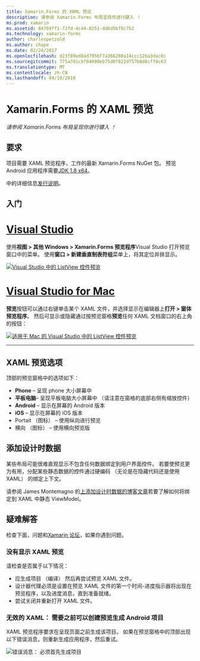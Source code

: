 ```yaml
---
title: Xamarin.Forms 的 XAML 预览
description: 请参阅 Xamarin.Forms 布局呈现你进行键入 ！
ms.prod: xamarin
ms.assetid: 84769ff1-72fd-4c44-8251-dd6d5bf8c7b2
ms.technology: xamarin-forms
author: charlespetzold
ms.author: chape
ms.date: 02/24/2017
ms.openlocfilehash: d23f89ed8ad7956f7a366280a14ccc12ba3dac0c
ms.sourcegitcommit: 775a7d1cbf04090eb75d0f822df57b8d8cff0c63
ms.translationtype: MT
ms.contentlocale: zh-CN
ms.lasthandoff: 04/18/2018
---
```

# <a name="xaml-previewer-for-xamarinforms"></a>Xamarin.Forms 的 XAML 预览

_请参阅 Xamarin.Forms 布局呈现你进行键入 ！_

## <a name="requirements"></a>要求

项目需要 XAML 预览程序，工作的最新 Xamarin.Forms NuGet 包。 预览 Android 应用程序需要[JDK 1.8 x64](http://www.oracle.com/technetwork/java/javase/downloads/jdk8-downloads-2133151.html)。

中的详细信息[发行说明](https://developer.xamarin.com/releases/studio/xamarin.studio_6.2/xamarin.studio_6.2/#Xamarin_Forms_Previewer)。

## <a name="getting-started"></a>入门

# <a name="visual-studiotabvswin"></a>[Visual Studio](#tab/vswin)

使用**视图 > 其他 Windows > Xamarin.Forms 预览程序**Visual Studio 打开预览窗口中的菜单。 使用**窗口 > 新建垂直制表符组**菜单上，将其定位并排显示。

[![Visual Studio 中的 ListView 控件预览](xaml-previewer-images/xamlp-list-vs-sml.png "Visual Studio 中的窗体预览程序")](xaml-previewer-images/xamlp-list-vs.png#lightbox "Visual Studio 中的窗体预览程序")

# <a name="visual-studio-for-mactabvsmac"></a>[Visual Studio for Mac](#tab/vsmac)

**预览**按钮可以通过右键单击某个 XAML 文件，并选择显示在编辑器上**打开 > 窗体预览程序**。 然后可显示或隐藏通过按预览窗格**预览**任何 XAML 文档窗口的右上角的按钮：

[![适用于 Mac 的 Visual Studio 中的 ListView 控件预览](xaml-previewer-images/xamlp-list-sml.png "适用于 Mac 的 Visual Studio 中的窗体预览程序")](xaml-previewer-images/xamlp-list.png#lightbox "适用于 Mac 的 Visual Studio 中的窗体预览程序")

-----

## <a name="xaml-preview-options"></a>XAML 预览选项

顶部的预览窗格中的选项如下：

* **Phone** – 呈现 phone 大小屏幕中
* **平板电脑**– 呈现平板电脑大小屏幕中 （请注意在窗格的底部右侧有缩放控件）
* **Android** – 显示在屏幕的 Android 版本
* **iOS** – 显示在屏幕的 iOS 版本
* Portait （图标） – 使用纵向进行预览
* 横向 （图标） – 使用横向预览版

## <a name="adding-design-time-data"></a>添加设计时数据

某些布局可能很难直观显示不包含任何数据绑定到用户界面控件。 若要使预览更为有用，分配某些静态数据的控件通过硬编码 （无论是在隐藏代码还是使用 XAML） 的绑定上下文。

请参阅 James Montemagno 的[上添加设计时数据的博客文章](http://motzcod.es/post/143702671962/xamarinforms-xaml-previewer-design-time-data)若要了解如何将绑定到 XAML 中静态 ViewModel。

## <a name="troubleshooting"></a>疑难解答

检查下面，问题和[Xamarin 论坛](https://forums.xamarin.com/categories/xamarin-forms)，如果你遇到问题。

### <a name="xaml-preview-isnt-showing"></a>没有显示 XAML 预览

请检查是否属于以下情况：

* 应生成项目 （编译） 然后再尝试预览 XAML 文件。
* 设计器代理必须是设置在预览 XAML 文件的第一个时间-进度指示器将出现在预览程序，以及进度消息，直到准备就绪。
* 尝试关闭并重新打开 XAML 文件。

### <a name="invalid-xaml-the-android-project-needs-to-built-before-preview-can-be-created"></a>无效的 XAML： 需要之前可以创建预览生成 Android 项目

XAML 预览程序要求在呈现页面之前生成该项目。
如果在预览窗格中的顶部出现以下错误消息，则重新生成应用程序，然后重试。

![错误消息： 必须首先生成项目](xaml-previewer-images/error-not-built-sml.png "错误消息： 重新生成项目")
